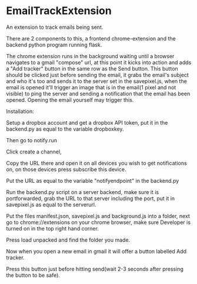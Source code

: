 # EmailTrackExtension
An extension to track emails being sent.

There are 2 components to this, a frontend chrome-extension and the backend python program running flask.

The chrome extension runs in the background waiting until a browser navigates to a gmail "compose" url, at this point it kicks into action and adds a "Add tracker" button in the same row as the Send button. This button should be clicked just before sending the email, it grabs the email's subject and who it's too and sends it to the server set in the savepixel.js, when the email is opened it'll trigger an image that is in the email(1 pixel and not visible) to ping the server and sending a notification that the email has been opened. Opening the email yourself may trigger this.

Installation:

Setup a dropbox account and get a dropbox API token, put it in the backend.py as equal to the variable dropboxkey.

Then go to notify.run

Click create a channel,

Copy the URL there and open it on all devices you wish to get notifications on, on those devices press subscribe this device.

Put the URL as equal to the variable "notifyendpoint" in the backend.py

Run the backend.py script on a server backend, make sure it is portforwarded, grab the URL to that server including the port, put it in savepixel.js as equal to the serverurl.

Put the files manifest.json, savepixel.js and background.js into a folder, next go to chrome://extensions on your chrome browser, make sure Developer is turned on in the top right hand corner.

Press load unpacked and find the folder you made.

Now when you open a new email in gmail it will offer a button labelled Add tracker.

Press this button just before hitting send(wait 2-3 seconds after pressing the button to be safe).
